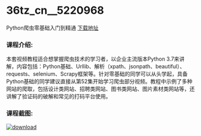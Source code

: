 # 36tz_cn__5220968
Python爬虫零基础入门到精通
[下载地址](http://www.36tz.cn/article/5220968 "下载地址")
### 课程介绍:
本套视频教程适合想掌握爬虫技术的学习者，以企业主流版本Python 3.7来讲解，内容包括：Python基础、Urllib、解析（xpath、jsonpath、beautiful）、requests、selenium、Scrapy框架等。针对零基础的同学可以从头学起，具备Python基础的同学建议直接从第52集开始学习爬虫部分视频。教程中示例了多种网站的爬取，包括设计类网站、招聘类网站、图书类网站、图片素材类网站等，还讲解了验证码的破解和常见的打码平台使用。

### 课程截图:
[![download](http://36tz.cn/muke_img/2021_09_2-4.png "下载地址")](http://www.36tz.cn "下载地址")
